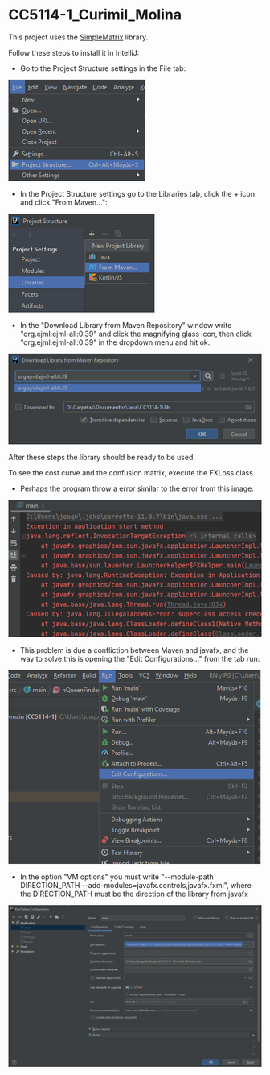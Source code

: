 ﻿# CC5114-1_Curimil_Molina
This project uses the [SimpleMatrix](http://ejml.org/javadoc/org/ejml/simple/SimpleMatrix.html) library.

Follow these steps to install it in IntelliJ:

* Go to the Project Structure settings in the File tab:

![Project Structure](media/projectStruct.png)

* In the Project Structure settings go to the Libraries tab, click the + icon and click "From Maven...":

![Libraries](media/libraries.png)

* In the "Download Library from Maven Repository" window write "org.ejml:ejml-all:0.39" and click the magnifying glass icon, then click "org.ejml:ejml-all:0.39" in the dropdown menu and hit ok. 

![Maven](media/maven.png)

After these steps the library should be ready to be used.

To see the cost curve and the confusion matrix, execute the FXLoss class.

* Perhaps the program throw a error similar to the error from this image:

![error](media/Error.png)

* This problem is due a confliction between Maven and javafx, and the way to solve this is opening the "Edit Configurations..." from the tab run:

![EditConf](media/RunConfig.png)

* In the option "VM options" you must write "--module-path DIRECTION_PATH --add-modules=javafx.controls,javafx.fxml", where the DIRECTION_PATH must be the direction of the library from javafx

![VmOption](media/VmOptions.png)
